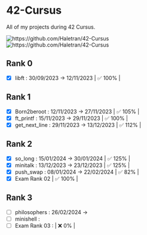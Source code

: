 # 42-Cursus
All of my projects during 42 Cursus.

<img src="https://badges.pufler.dev/visits/Haletran/42-Cursus" alt="https://github.com/Haletran/42-Cursus"> </img>
<img src="https://badges.pufler.dev/created/Haletran/42-Cursus" alt="https://github.com/Haletran/42-Cursus"> </img>

## Rank 0
- [x] libft : 30/09/2023 -> 12/11/2023 | ✅ 100% |
## Rank 1
- [x] Born2beroot : 12/11/2023 -> 27/11/2023 | ✅ 105% |
- [x] ft_printf : 15/11/2023 -> 29/11/2023 | ✅ 100% |
- [x] get_next_line : 29/11/2023 -> 13/12/2023 | ✅ 112% |
## Rank 2
- [x] so_long : 15/01/2024 -> 30/01/2024 | ✅ 125% |
- [x] minitalk : 13/12/2023 -> 23/12/2023 | ✅ 125% |
- [x] push_swap : 08/01/2024 -> 22/02/2024 | ✅ 82% |
- [x] Exam Rank 02 | ✅ 100% |
## Rank 3
- [ ] philosophers : 26/02/2024 ->
- [ ] minishell :
- [ ] Exam Rank 03 : | ❌ 0% |
